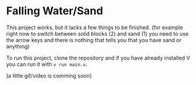 # Falling Water/Sand

This project works, but it lacks a few things to be finished. (for example right now to switch between solid blocks (2) and sand (1) you need to use the arrow keys and there is nothing that tells you that you have sand or anything)

To run this project, clone the repository and if you have already installed V you can run it with `v run main.v`.

(a little gif/video is comming soon)
